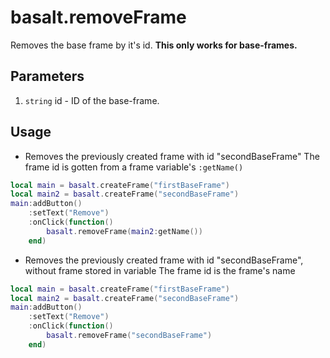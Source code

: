 
# basalt.removeFrame

Removes the base frame by it's id. **This only works for base-frames.**

## Parameters

1. `string` id - ID of the base-frame.

## Usage

* Removes the previously created frame with id "secondBaseFrame"
The frame id is gotten from a frame variable's `:getName()`

```lua
local main = basalt.createFrame("firstBaseFrame")
local main2 = basalt.createFrame("secondBaseFrame")
main:addButton()
    :setText("Remove")
    :onClick(function()
        basalt.removeFrame(main2:getName())
    end)
```

* Removes the previously created frame with id "secondBaseFrame", without frame stored in variable
The frame id is the frame's name

```lua
local main = basalt.createFrame("firstBaseFrame")
local main2 = basalt.createFrame("secondBaseFrame")
main:addButton()
    :setText("Remove")
    :onClick(function()
        basalt.removeFrame("secondBaseFrame")
    end)
```
